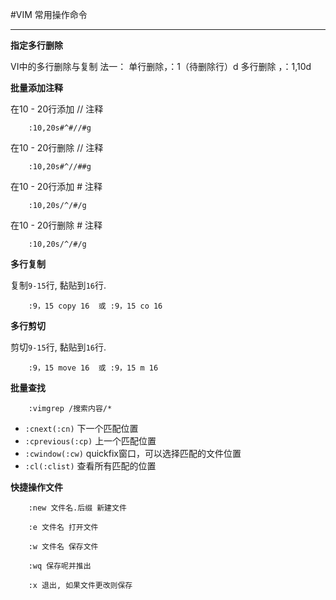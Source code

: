 #VIM 常用操作命令

---

**指定多行删除**

VI中的多行删除与复制
法一：
单行删除，：1（待删除行）d
多行删除 ，：1,10d

**批量添加注释**

在10 - 20行添加 // 注释

		:10,20s#^#//#g
		
在10 - 20行删除 // 注释

		:10,20s#^//##g
		
在10 - 20行添加 # 注释

		:10,20s/^/#/g
		
在10 - 20行删除 # 注释

		:10,20s/^/#/g
		

**多行复制**

复制`9-15`行, 黏贴到`16`行.

		:9，15 copy 16  或 :9，15 co 16
		
**多行剪切**

剪切`9-15`行, 黏贴到`16`行.

		:9，15 move 16  或 :9，15 m 16
		
**批量查找**

		:vimgrep /搜索内容/*
		
* `:cnext(:cn)`         下一个匹配位置
* `:cprevious(:cp)`     上一个匹配位置
* `:cwindow(:cw)`     	 quickfix窗口，可以选择匹配的文件位置
* `:cl(:clist)`         查看所有匹配的位置

**快捷操作文件**

		:new 文件名.后缀 新建文件
		
		:e 文件名 打开文件
		
		:w 文件名 保存文件
		
		:wq	保存呢并推出
		
		:x 退出, 如果文件更改则保存